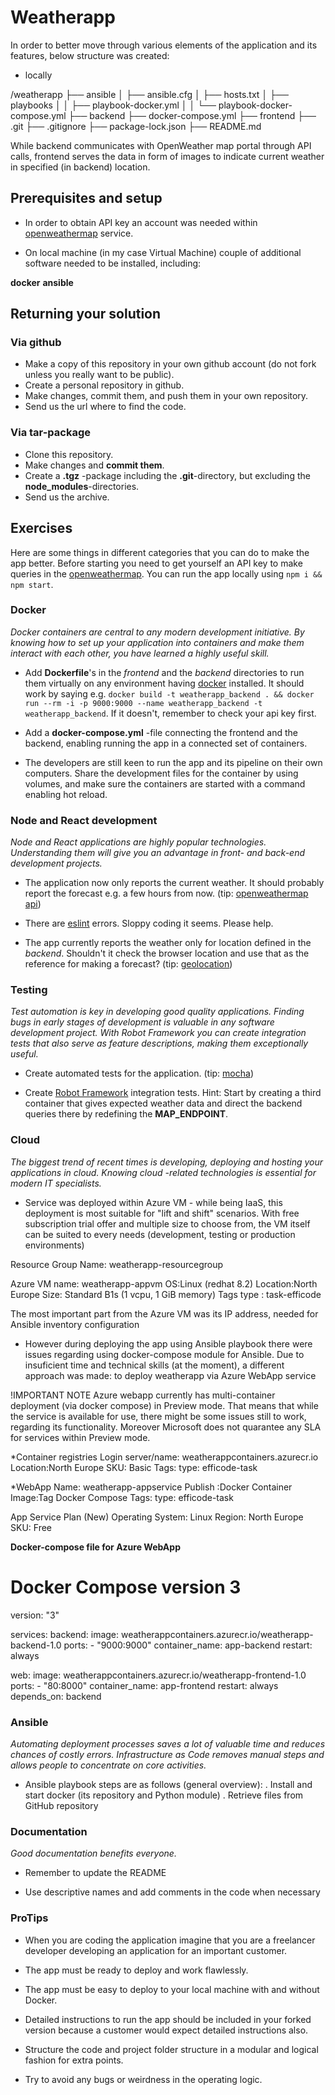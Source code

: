 # Weatherapp

In order to better move through various elements of the application and its features, below structure was created:

* locally

/weatherapp
├── ansible
│   ├── ansible.cfg
│   ├── hosts.txt
│   ├── playbooks
│   │   ├── playbook-docker.yml
│   │   └── playbook-docker-compose.yml
├── backend
├── docker-compose.yml
├── frontend
├── .git
├── .gitignore
├── package-lock.json
├── README.md

While backend communicates with OpenWeather map portal through API calls, frontend serves the data in form of images to indicate current weather in specified (in backend) location.

## Prerequisites and setup 

* In order to obtain API key an account was needed within [openweathermap](http://openweathermap.org/) service.

* On local machine (in my case Virtual Machine) couple of additional software needed to be installed, including:

**docker**
**ansible**


## Returning your solution

### Via github

* Make a copy of this repository in your own github account (do not fork unless you really want to be public).
* Create a personal repository in github.
* Make changes, commit them, and push them in your own repository.
* Send us the url where to find the code.

### Via tar-package

* Clone this repository.
* Make changes and **commit them**.
* Create a **.tgz** -package including the **.git**-directory, but excluding the **node_modules**-directories.
* Send us the archive.

## Exercises

Here are some things in different categories that you can do to make the app better. Before starting you need to get yourself an API key to make queries in the [openweathermap](http://openweathermap.org/). You can run the app locally using `npm i && npm start`.

### Docker

*Docker containers are central to any modern development initiative. By knowing how to set up your application into containers and make them interact with each other, you have learned a highly useful skill.*

* Add **Dockerfile**'s in the *frontend* and the *backend* directories to run them virtually on any environment having [docker](https://www.docker.com/) installed. It should work by saying e.g. `docker build -t weatherapp_backend . && docker run --rm -i -p 9000:9000 --name weatherapp_backend -t weatherapp_backend`. If it doesn't, remember to check your api key first.

* Add a **docker-compose.yml** -file connecting the frontend and the backend, enabling running the app in a connected set of containers.

* The developers are still keen to run the app and its pipeline on their own computers. Share the development files for the container by using volumes, and make sure the containers are started with a command enabling hot reload.

### Node and React development

*Node and React applications are highly popular technologies. Understanding them will give you an advantage in front- and back-end development projects.*

* The application now only reports the current weather. It should probably report the forecast e.g. a few hours from now. (tip: [openweathermap api](https://openweathermap.org/forecast5))

* There are [eslint](http://eslint.org/) errors. Sloppy coding it seems. Please help.

* The app currently reports the weather only for location defined in the *backend*. Shouldn't it check the browser location and use that as the reference for making a forecast? (tip: [geolocation](https://developer.mozilla.org/en-US/docs/Web/API/Geolocation/Using_geolocation))

### Testing

*Test automation is key in developing good quality applications. Finding bugs in early stages of development is valuable in any software development project. With Robot Framework you can create integration tests that also serve as feature descriptions, making them exceptionally useful.*

* Create automated tests for the application. (tip: [mocha](https://mochajs.org/))

* Create [Robot Framework](http://robotframework.org/) integration tests. Hint: Start by creating a third container that gives expected weather data and direct the backend queries there by redefining the **MAP_ENDPOINT**.

### Cloud

*The biggest trend of recent times is developing, deploying and hosting your applications in cloud. Knowing cloud -related technologies is essential for modern IT specialists.*

* Service was deployed within Azure VM - while being IaaS, this deployment is most suitable for "lift and shift" scenarios. With free subscription trial offer and multiple size to choose from, the VM itself can be suited to every needs (development, testing or production environments)

Resource Group
Name: weatherapp-resourcegroup

Azure VM
name: weatherapp-appvm
OS:Linux (redhat 8.2)
Location:North Europe
Size: Standard B1s (1 vcpu, 1 GiB memory)
Tags
	type : task-efficode
	
	
The most important part from the Azure VM was its IP address, needed for Ansible inventory configuration	

* However during deploying the app using Ansible playbook there were issues regarding using docker-compose module for Ansible. Due to insuficient time and technical skills (at the moment), a different approach was made: to deploy weatherapp via Azure WebApp service 

!IMPORTANT NOTE
Azure webapp currently has multi-container deployment (via docker compose) in Preview mode. That means that while the service is available for use, there might be some issues still to work, regarding its functionality. Moreover Microsoft does not quarantee any SLA for services within Preview mode.


*Container registries
Login server/name: weatherappcontainers.azurecr.io
Location:North Europe
SKU: Basic
Tags: 
	type: efficode-task

*WebApp
Name: weatherapp-appservice
Publish :Docker Container
Image:Tag Docker Compose
Tags: 
	type: efficode-task
	
App Service Plan (New)
Operating System: Linux
Region: North Europe
SKU: Free	

**Docker-compose file for Azure WebApp**
# Docker Compose version 3
version: "3"

services:
  backend:
    image: weatherappcontainers.azurecr.io/weatherapp-backend-1.0
    ports:
       - "9000:9000"
    container_name: app-backend
    restart: always
  
  web:
    image: weatherappcontainers.azurecr.io/weatherapp-frontend-1.0
    ports:
      - "80:8000"
    container_name: app-frontend
    restart: always
    depends_on: backend


### Ansible

*Automating deployment processes saves a lot of valuable time and reduces chances of costly errors. Infrastructure as Code removes manual steps and allows people to concentrate on core activities.*

* Ansible playbook steps are as follows (general overview):
. Install and start docker (its repository and Python module)
. Retrieve files from GitHub repository



### Documentation

*Good documentation benefits everyone.*

* Remember to update the README

* Use descriptive names and add comments in the code when necessary

### ProTips

* When you are coding the application imagine that you are a freelancer developer developing an application for an important customer.

* The app must be ready to deploy and work flawlessly.

* The app must be easy to deploy to your local machine with and without Docker. 

* Detailed instructions to run the app should be included in your forked version because a customer would expect detailed instructions also.

* Structure the code and project folder structure in a modular and logical fashion for extra points.

* Try to avoid any bugs or weirdness in the operating logic.

